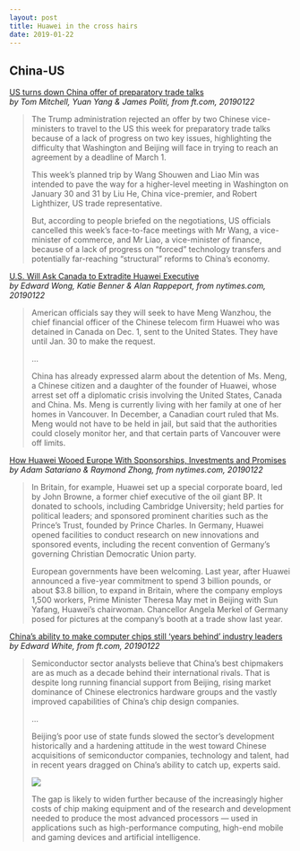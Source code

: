 ```yaml
---
layout: post
title: Huawei in the cross hairs
date: 2019-01-22
---
```


## China-US

[US turns down China offer of preparatory trade talks](https://www.ft.com/content/466cc9e2-1e4c-11e9-b126-46fc3ad87c65) <br> *by Tom Mitchell, Yuan Yang & James Politi, from ft.com, 20190122*

> The Trump administration rejected an offer by two Chinese vice-ministers to travel to the US this week for preparatory trade talks because of a lack of progress on two key issues, highlighting the difficulty that Washington and Beijing will face in trying to reach an agreement by a deadline of March 1.
>
> This week’s planned trip by Wang Shouwen and Liao Min was intended to pave the way for a higher-level meeting in Washington on January 30 and 31 by Liu He, China vice-premier, and Robert Lighthizer, US trade representative. 
>
> But, according to people briefed on the negotiations, US officials cancelled this week’s face-to-face meetings with Mr Wang, a vice-minister of commerce, and Mr Liao, a vice-minister of finance, because of a lack of progress on “forced” technology transfers and potentially far-reaching “structural” reforms to China’s economy. 

[U.S. Will Ask Canada to Extradite Huawei Executive](https://www.nytimes.com/2019/01/22/us/politics/meng-wanzhou-extradition.html) <br> *by Edward Wong, Katie Benner & Alan Rappeport, from nytimes.com, 20190122*

> American officials say they will seek to have Meng Wanzhou, the chief financial officer of the Chinese telecom firm Huawei who was detained in Canada on Dec. 1, sent to the United States. They have until Jan. 30 to make the request.
>
> ...
>
> China has already expressed alarm about the detention of Ms. Meng, a Chinese citizen and a daughter of the founder of Huawei, whose arrest set off a diplomatic crisis involving the United States, Canada and China. Ms. Meng is currently living with her family at one of her homes in Vancouver. In December, a Canadian court ruled that Ms. Meng would not have to be held in jail, but said that the authorities could closely monitor her, and that certain parts of Vancouver were off limits.

[How Huawei Wooed Europe With Sponsorships, Investments and Promises](https://www.nytimes.com/2019/01/22/technology/huawei-europe-china.html) <br> *by Adam Satariano & Raymond Zhong, from nytimes.com, 20190122*

> In Britain, for example, Huawei set up a special corporate board, led by John Browne, a former chief executive of the oil giant BP. It donated to schools, including Cambridge University; held parties for political leaders; and sponsored prominent charities such as the Prince’s Trust, founded by Prince Charles. In Germany, Huawei opened facilities to conduct research on new innovations and sponsored events, including the recent convention of Germany’s governing Christian Democratic Union party.
>
> European governments have been welcoming. Last year, after Huawei announced a five-year commitment to spend 3 billion pounds, or about $3.8 billion, to expand in Britain, where the company employs 1,500 workers, Prime Minister Theresa May met in Beijing with Sun Yafang, Huawei’s chairwoman. Chancellor Angela Merkel of Germany posed for pictures at the company’s booth at a trade show last year.

[China’s ability to make computer chips still ‘years behind’ industry leaders](https://www.ft.com/content/a002a9e4-1a42-11e9-b93e-f4351a53f1c3) <br> *by Edward White, from ft.com, 20190122*

> Semiconductor sector analysts believe that China’s best chipmakers are as much as a decade behind their international rivals. That is despite long running financial support from Beijing, rising market dominance of Chinese electronics hardware groups and the vastly improved capabilities of China’s chip design companies.
>
> ...
>
> Beijing’s poor use of state funds slowed the sector’s development historically and a hardening attitude in the west toward Chinese acquisitions of semiconductor companies, technology and talent, had in recent years dragged on China’s ability to catch up, experts said.
>
> ![](https://www.ft.com/__origami/service/image/v2/images/raw/http%3A%2F%2Fcom.ft.imagepublish.upp-prod-us.s3.amazonaws.com%2F571f931a-1d38-11e9-b126-46fc3ad87c65?source=next&fit=scale-down&quality=highest&width=700)
>
> The gap is likely to widen further because of the increasingly higher costs of chip making equipment and of the research and development needed to produce the most advanced processors — used in applications such as high-performance computing, high-end mobile and gaming devices and artificial intelligence.
